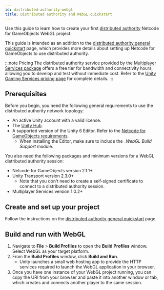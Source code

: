 ```yaml
---
id: distributed-authority-webgl
title: Distributed authority and WebGL quickstart
---
```


Use this guide to learn how to create your first [distributed authority](../terms-concepts/distributed-authority.md) Netcode for GameObjects WebGL project.

This guide is intended as an addition to the [distributed authority general quickstart](distributed-authority-quick-start.md) page, which provides more details about setting up Netcode for GameObjects to use distributed authority.

:::note Pricing
The distributed authority service provided by the [Multiplayer Services package](https://docs.unity.com/ugs/en-us/manual/mps-sdk/manual) offers a free tier for bandwidth and connectivity hours, allowing you to develop and test without immediate cost. Refer to the [Unity Gaming Services pricing page](https://unity.com/products/gaming-services/pricing) for complete details.
:::

## Prerequisites

Before you begin, you need the following general requirements to use the distributed authority network topology:

- An active Unity account with a valid license.
- The [Unity Hub](https://unity.com/download).
- A supported version of the Unity 6 Editor. Refer to the [Netcode for GameObjects requirements](https://docs-multiplayer.unity3d.com/netcode/current/installation).
    - When installing the Editor, make sure to include the __WebGL Build Support_ module.

You also need the following packages and minimum versions for a WebGL distributed authority session:

- Netcode for GameObjects version 2.1.1+
- Unity Transport version 2.3.0+
    - Note that you don't need to create a self-signed certificate to connect to a distributed authority session.
- Multiplayer Services version 1.0.2+

## Create and set up your project

Follow the instructions on the [distributed authority general quickstart](distributed-authority-quick-start.md) page.

## Build and run with WebGL

1. Navigate to __File__ > __Build Profiles__ to open the __Build Profiles__ window. Select WebGL as your target platform.
1. From the __Build Profiles__ window, click __Build and Run__.
    - Unity launches a small web hosting app to provide the HTTP services required to launch the WebGL application in your browser.
1. Once you have one instance of your WebGL project running, you can copy the URI from your browser and paste it into another window or tab, which creates and connects another player to the same session.
